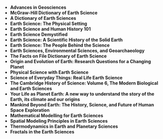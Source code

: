 <ul>
<li><b><a target="_blank" href="https://github.com/manjunath5496/Earth-Sciences-Books/blob/master/es(1).pdf" style="text-decoration:none;">Advances in Geosciences </a></b></li>
                                <li><b><a target="_blank" href="https://github.com/manjunath5496/Earth-Sciences-Books/blob/master/es(2).pdf" style="text-decoration:none;">McGraw-Hill Dictionary of Earth Science</a></b></li>
                                <li><b><a target="_blank" href="https://github.com/manjunath5496/Earth-Sciences-Books/blob/master/es(3).pdf" style="text-decoration:none;">A Dictionary of Earth Sciences</a></b></li>
 <li><b><a target="_blank" href="https://github.com/manjunath5496/Earth-Sciences-Books/blob/master/es(4).pdf" style="text-decoration:none;">Earth Science: The Physical Setting </a></b></li>                              
<li><b><a target="_blank" href="https://github.com/manjunath5496/Earth-Sciences-Books/blob/master/es(5).pdf" style="text-decoration:none;">Earth Science and Human History 101 </a></b></li>
                                
 <li><b><a target="_blank" href="https://github.com/manjunath5496/Earth-Sciences-Books/blob/master/es(6).pdf" style="text-decoration:none;">Earth Science Demystified</a></b></li>
                          
<li><b><a target="_blank" href="https://github.com/manjunath5496/Earth-Sciences-Books/blob/master/es(7).pdf" style="text-decoration:none;">Earth Science: A Scientific History of the Solid Earth</a></b></li>
                                <li><b><a target="_blank" href="https://github.com/manjunath5496/Earth-Sciences-Books/blob/master/es(8).pdf" style="text-decoration:none;">Earth Science: The People Behind the Science</a></b></li>
                                <li><b><a target="_blank" href="https://github.com/manjunath5496/Earth-Sciences-Books/blob/master/es(9).pdf" style="text-decoration:none;">Earth Sciences, Environmental Sciences, and Geoarchaeology</a></b></li>
                                
<li><b><a target="_blank" href="https://github.com/manjunath5496/Earth-Sciences-Books/blob/master/es(10).pdf" style="text-decoration:none;">The Facts on File Dictionary of Earth Science</a></b></li>

<li><b><a target="_blank" href="https://github.com/manjunath5496/Earth-Sciences-Books/blob/master/es(11).pdf" style="text-decoration:none;">Origin and Evolution of Earth: Research Questions for a Changing Planet </a></b></li>
                                <li><b><a target="_blank" href="https://github.com/manjunath5496/Earth-Sciences-Books/blob/master/es(12).pdf" style="text-decoration:none;">Physical Science with Earth Science</a></b></li>
                                <li><b><a target="_blank" href="https://github.com/manjunath5496/Earth-Sciences-Books/blob/master/es(13).pdf" style="text-decoration:none;">Science of Everyday Things: Real Life Earth Science</a></b></li>
 <li><b><a target="_blank" href="https://github.com/manjunath5496/Earth-Sciences-Books/blob/master/es(14).pdf" style="text-decoration:none;">The Cambridge History of Science: Volume 6, The Modern Biological and Earth Sciences </a></b></li>                              
<li><b><a target="_blank" href="https://github.com/manjunath5496/Earth-Sciences-Books/blob/master/es(15).pdf" style="text-decoration:none;">Your Life as Planet Earth: A new way to understand the story of the Earth, its climate and our origins  </a></b></li>
                                
 <li><b><a target="_blank" href="https://github.com/manjunath5496/Earth-Sciences-Books/blob/master/es(16).pdf" style="text-decoration:none;">Mankind Beyond Earth: The History, Science, and Future of Human Space Exploration</a></b></li>
                          
<li><b><a target="_blank" href="https://github.com/manjunath5496/Earth-Sciences-Books/blob/master/es(17).pdf" style="text-decoration:none;">Mathematical Modelling for Earth Sciences</a></b></li>
                                <li><b><a target="_blank" href="https://github.com/manjunath5496/Earth-Sciences-Books/blob/master/es(18).pdf" style="text-decoration:none;">Spatial Modeling Principles in Earth Sciences</a></b></li>
                                <li><b><a target="_blank" href="https://github.com/manjunath5496/Earth-Sciences-Books/blob/master/es(19).pdf" style="text-decoration:none;">Thermodynamics in Earth and Planetary Sciences</a></b></li>
                                
<li><b><a target="_blank" href="https://github.com/manjunath5496/Earth-Sciences-Books/blob/master/es(20).pdf" style="text-decoration:none;">Fractals in the Earth Sciences</a></b></li>
</ul>
